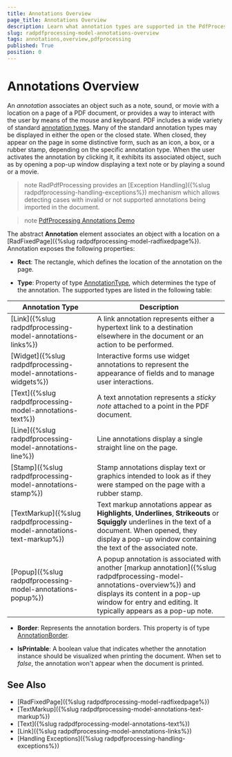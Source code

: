 ```yaml
---
title: Annotations Overview
page_title: Annotations Overview
description: Learn what annotation types are supported in the PdfProcessing library offered by the Telerik Document Processing. 
slug: radpdfprocessing-model-annotations-overview
tags: annotations,overview,pdfprocessing
published: True
position: 0
---
```


# Annotations Overview

An *annotation* associates an object such as a note, sound, or movie with a location on a page of a PDF document, or provides a way to interact with the user by
means of the mouse and keyboard. PDF includes a wide variety of standard [annotation types](https://docs.telerik.com/devtools/document-processing/api/Telerik.Windows.Documents.Fixed.Model.Annotations.AnnotationType.html). Many of the standard annotation types may be displayed in either the open or the closed state. When closed, they appear on the page in some distinctive form, such as an icon, a box, or a rubber stamp, depending on the specific annotation type. When the user activates the annotation by clicking it, it exhibits its associated object, such as by opening a pop-up window displaying a text note or by playing a sound or a movie. 

>note RadPdfProcessing provides an [Exception Handling]({%slug radpdfprocessing-handling-exceptions%}) mechanism which allows detecting cases with invalid or not supported annotations being imported in the document.

>note [PdfProcessing Annotations Demo](https://demos.telerik.com/document-processing/pdfprocessing/annotations)

The abstract **Annotation** element associates an object with a location on a [RadFixedPage]({%slug radpdfprocessing-model-radfixedpage%}). Annotation exposes the following properties:
      
* **Rect**: The rectangle, which defines the location of the annotation on the page.
          
* **Type**: Property of type [AnnotationType](https://docs.telerik.com/devtools/document-processing/api/Telerik.Windows.Documents.Fixed.Model.Annotations.AnnotationType.html), which determines the type of the annotation. The supported types are listed in the following table:

|Annotation Type|Description|
|----|----|
|[Link]({%slug radpdfprocessing-model-annotations-links%})|A link annotation represents either a hypertext link to a destination elsewhere in the document or an action to be performed.|
|[Widget]({%slug radpdfprocessing-model-annotations-widgets%})|Interactive forms use widget annotations to represent the appearance of fields and to manage user interactions.|
|[Text]({%slug radpdfprocessing-model-annotations-text%})|A text annotation represents a *sticky note* attached to a point in the PDF document.|
|[Line]({%slug radpdfprocessing-model-annotations-line%})|Line annotations display a single straight line on the page.|
|[Stamp]({%slug radpdfprocessing-model-annotations-stamp%})|Stamp annotations display text or graphics intended to look as if they were stamped on the page with a rubber stamp.|
|[TextMarkup]({%slug radpdfprocessing-model-annotations-text-markup%})| Text markup annotations appear as **Highlights**, **Underlines**, **Strikeouts** or **Squiggly** underlines in the text of a document. When opened, they display a pop-up window containing the text of the associated note.|
|[Popup]({%slug radpdfprocessing-model-annotations-popup%})|A popup annotation is associated with another [markup annotation]({%slug radpdfprocessing-model-annotations-overview%}) and displays its content in a pop-up window for entry and editing. It typically appears as a pop-up note.|  
   
* **Border**: Represents the annotation borders. This property is of type [AnnotationBorder](https://docs.telerik.com/devtools/document-processing/api/Telerik.Windows.Documents.Fixed.Model.Annotations.AnnotationBorder.html).

* **IsPrintable**: A boolean value that indicates whether the annotation instance should be visualized when printing the document. When set to *false*, the annotation won't appear when the document is printed. 

## See Also

 * [RadFixedPage]({%slug radpdfprocessing-model-radfixedpage%})
 * [TextMarkup]({%slug radpdfprocessing-model-annotations-text-markup%})
 * [Text]({%slug radpdfprocessing-model-annotations-text%})
 * [Link]({%slug radpdfprocessing-model-annotations-links%})
 * [Handling Exceptions]({%slug radpdfprocessing-handling-exceptions%})

